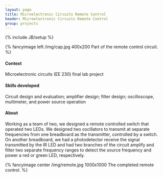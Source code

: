 ```yaml
---
layout: page
title: Microelectronic Circuits Remote Control
header: Microelectronic Circuits Remote Control
group: projects
---
```

{% include JB/setup %}

{% fancyimage left /img/cap.jpg 400x200 Part of the remote control circuit. %}
#### Context
Microelectronic circuits (EE 230) final lab project
#### Skills developed
Circuit design and evaluation; amplifier design; filter design; oscilloscope, multimeter, and power source operation
#### About 
Working as a team of two, we designed a remote controlled switch that operated two LEDs. We designed two oscillators to transmit at separate frequencies from one breadboard as the transmitter, controlled by a switch. On another breadboard, we had a photodetector receive the signal transmitted by the IR LED and had two branches of the circuit amplify and filter two separate frequency ranges to detect the source frequency and power a red or green LED, respectively.

{% fancyimage center /img/remote.jpg 1000x1000 The completed remote control. %}
